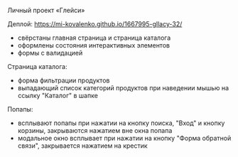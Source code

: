 Личный проект «Глейси»

Деплой: https://mi-kovalenko.github.io/1667995-gllacy-32/

- свёрстаны главная страница и страница каталога 
- оформлены состояния интерактивных элементов
- формы с валидацией

Страница каталога:
- форма фильтрации продуктов
- выпадающий список категорий продуктов при наведении мышью на ссылку "Каталог" в шапке

Попапы:
- всплывают попапы при нажатии на кнопку поиска, "Вход" и кнопку корзины, закрываются нажатием вне окна попапа
- модальное окно всплывает при нажатии на кнопку "Форма обратной связи", закрывается нажатием на крестик

